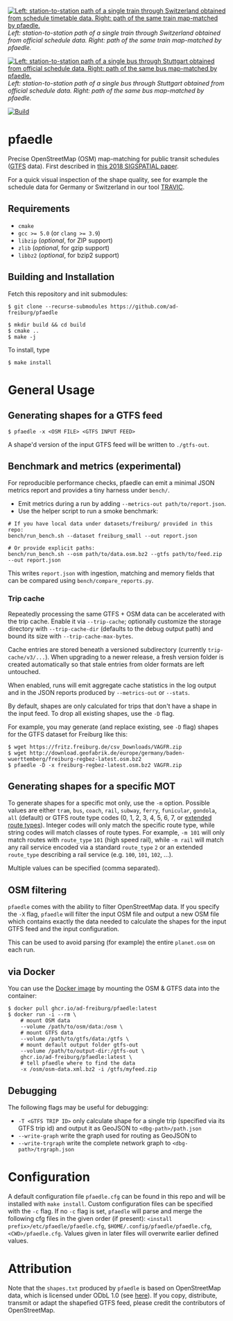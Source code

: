[![Left: station-to-station path of a single train through Switzerland obtained from schedule timetable data. Right: path of the same train map-matched by pfaedle.](geo/schweiz_ex_res.png?raw=true)](geo/schweiz_ex.png?raw=true)  
_Left: station-to-station path of a single train through Switzerland obtained from official schedule data. Right: path of the same train map-matched by pfaedle._

[![Left: station-to-station path of a single bus through Stuttgart obtained from official schedule data. Right: path of the same bus map-matched by pfaedle.](geo/stuttgart_ex_res.png?raw=true)](geo/stuttgart_ex.png?raw=true)  
_Left: station-to-station path of a single bus through Stuttgart obtained from official schedule data. Right: path of the same bus map-matched by pfaedle._

[![Build](https://github.com/ad-freiburg/pfaedle/actions/workflows/build.yml/badge.svg)](https://github.com/ad-freiburg/pfaedle/actions/workflows/build.yml)

# pfaedle

Precise OpenStreetMap (OSM) map-matching for public transit schedules ([GTFS](https://developers.google.com/transit/gtfs/reference/) data).
First described in [this 2018 SIGSPATIAL paper](http://ad-publications.informatik.uni-freiburg.de/SIGSPATIAL_Sparse%20map%20matching%202018.pdf).

For a quick visual inspection of the shape quality, see for example the schedule data for Germany or Switzerland in our tool [TRAVIC](https://travic.app/?z=7&x=1261608.6&y=6430601.6).

## Requirements

- `cmake`
- `gcc >= 5.0` (or `clang >= 3.9`)
- `libzip` (_optional_, for ZIP support)
- `zlib` (_optional_, for gzip support)
- `libbz2` (_optional_, for bzip2 support)

## Building and Installation

Fetch this repository and init submodules:

```shell
$ git clone --recurse-submodules https://github.com/ad-freiburg/pfaedle
```

```shell
$ mkdir build && cd build
$ cmake ..
$ make -j
```

To install, type

```shell
$ make install
```

# General Usage

## Generating shapes for a GTFS feed

```shell
$ pfaedle -x <OSM FILE> <GTFS INPUT FEED>
```

A shape'd version of the input GTFS feed will be written to `./gtfs-out`.

## Benchmark and metrics (experimental)

For reproducible performance checks, pfaedle can emit a minimal JSON metrics report and provides a tiny harness under `bench/`.

- Emit metrics during a run by adding `--metrics-out path/to/report.json`.
- Use the helper script to run a smoke benchmark:

```
# If you have local data under datasets/freiburg/ provided in this repo:
bench/run_bench.sh --dataset freiburg_small --out report.json

# Or provide explicit paths:
bench/run_bench.sh --osm path/to/data.osm.bz2 --gtfs path/to/feed.zip --out report.json
```

This writes `report.json` with ingestion, matching and memory fields that can be compared using `bench/compare_reports.py`.

### Trip cache

Repeatedly processing the same GTFS + OSM data can be accelerated with the trip cache. Enable it via `--trip-cache`; optionally customize the storage directory with `--trip-cache-dir` (defaults to the debug output path) and bound its size with `--trip-cache-max-bytes`.

Cache entries are stored beneath a versioned subdirectory (currently `trip-cache/v3/...`). When upgrading to a newer release, a fresh version folder is created automatically so that stale entries from older formats are left untouched.

When enabled, runs will emit aggregate cache statistics in the log output and in the JSON reports produced by `--metrics-out` or `--stats`.

By default, shapes are only calculated for trips that don't have a shape in the
input feed. To drop all existing shapes, use the `-D` flag.

For example, you may generate (and replace existing, see `-D` flag) shapes for the GTFS dataset for Freiburg like this:

```shell
$ wget https://fritz.freiburg.de/csv_Downloads/VAGFR.zip
$ wget http://download.geofabrik.de/europe/germany/baden-wuerttemberg/freiburg-regbez-latest.osm.bz2
$ pfaedle -D -x freiburg-regbez-latest.osm.bz2 VAGFR.zip
```

## Generating shapes for a specific MOT

To generate shapes for a specific mot only, use the `-m` option. Possible
values are either `tram`, `bus`, `coach`, `rail`, `subway`, `ferry`, `funicular`,
`gondola`, `all` (default) or GTFS route type codes (0, 1, 2, 3, 4, 5, 6, 7, or [extended route types](https://developers.google.com/transit/gtfs/reference/extended-route-types)). Integer codes will only match the specific route type, while string codes will match classes of route types. For example, `-m 101` will only match routes with `route_type` `101` (high speed rail), while `-m rail` will match any rail service encoded via a standard `route_type` `2` or an extended `route_type` describing a rail service (e.g. `100`, `101`, `102`, ...).

Multiple values can be specified (comma separated).

## OSM filtering

`pfaedle` comes with the ability to filter OpenStreetMap data. If you specify
the `-X` flag, `pfaedle` will filter the input OSM file and output a new OSM
file which contains exactly the data needed to calculate the shapes for the
input GTFS feed and the input configuration.

This can be used to avoid parsing (for example) the entire `planet.osm` on each
run.

## via Docker

You can use the [Docker image](https://github.com/orgs/ad-freiburg/packages/container/package/pfaedle) by mounting the OSM & GTFS data into the container:

```shell
$ docker pull ghcr.io/ad-freiburg/pfaedle:latest
$ docker run -i --rm \
	# mount OSM data
	--volume /path/to/osm/data:/osm \
	# mount GTFS data
	--volume /path/to/gtfs/data:/gtfs \
	# mount default output folder gtfs-out
	--volume /path/to/output-dir:/gtfs-out \
	ghcr.io/ad-freiburg/pfaedle:latest \
	# tell pfaedle where to find the data
	-x /osm/osm-data.xml.bz2 -i /gtfs/myfeed.zip
```

## Debugging

The following flags may be useful for debugging:

- `-T <GTFS TRIP ID>` only calculate shape for a single trip (specified via its GTFS trip id) and output it as GeoJSON to
  `<dbg-path>/path.json`
- `--write-graph` write the graph used for routing as GeoJSON to
- `--write-trgraph` write the complete network graph to `<dbg-path>/trgraph.json`

# Configuration

A default configuration file `pfaedle.cfg` can be found in this repo and will be installed with `make install`. Custom configuration files can be specified with the `-c` flag. If no `-c` flag is set, `pfaedle` will parse and merge the following cfg files in the given order (if present): `<install prefix>/etc/pfaedle/pfaedle.cfg`, `$HOME/.config/pfaedle/pfaedle.cfg`, `<CWD>/pfaedle.cfg`. Values given in later files will overwrite earlier defined values.

# Attribution

Note that the `shapes.txt` produced by `pfaedle` is based on OpenStreetMap data, which is licensed under ODbL 1.0 (see [here](https://osm.org/copyright)). If you copy, distribute, transmit or adapt the shapefied GTFS feed, please credit the contributors of OpenStreetMap.
